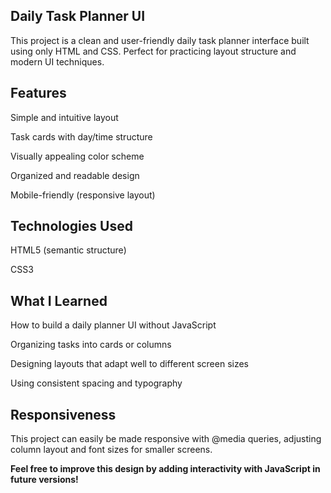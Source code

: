## Daily Task Planner UI
This project is a clean and user-friendly daily task planner interface built using only HTML and CSS.
Perfect for practicing layout structure and modern UI techniques.

## Features
Simple and intuitive layout

Task cards with day/time structure

Visually appealing color scheme

Organized and readable design

Mobile-friendly (responsive layout)

## Technologies Used
HTML5 (semantic structure)

CSS3


## What I Learned
How to build a daily planner UI without JavaScript

Organizing tasks into cards or columns

Designing layouts that adapt well to different screen sizes

Using consistent spacing and typography

## Responsiveness
This project can easily be made responsive with @media queries, adjusting column layout and font sizes for smaller screens.

**Feel free to improve this design by adding interactivity with JavaScript in future versions!**


